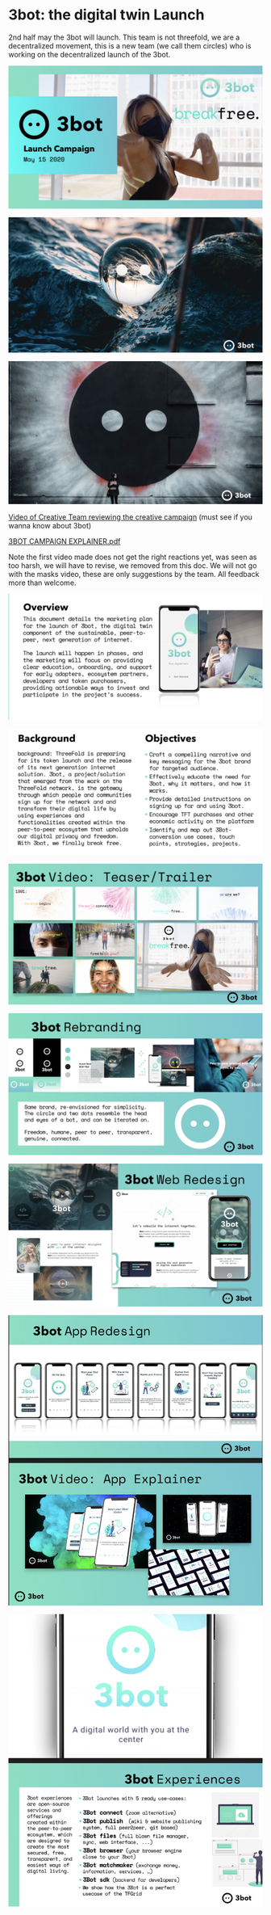 # 3bot:  the digital twin Launch

2nd half may  the 3bot will launch. This team is not threefold, we are a decentralized movement, this is a new team (we call them circles) who is working on the decentralized launch of the 3bot.

![image alt text](./img/3bot_poc_bcnteam_image_4.jpg)

![image alt text](./img/3bot_poc_bcnteam_image_5.png)

![image alt text](./img/3bot_poc_bcnteam_image_6.png)

[Video of Creative Team reviewing the creative campaign](https://vimeo.com/user655923/review/412427645/8c7c0b2f4c)  (must see if you wanna know about 3bot)

[3BOT CAMPAIGN EXPLAINER.pdf ](https://drive.google.com/open?id=1mlVjm7OwSDDaqFiqNtvsiXHepFNrXpVa)

Note the first video made does not get the right reactions yet, was seen as too harsh, we will have to revise, we removed from this doc. We will not go with the masks video, these are only suggestions by the team. All feedback more than welcome.

![image alt text](./img/3bot_poc_bcnteam_image_7.png)

![image alt text](./img/3bot_poc_bcnteam_image_8.png)

![image alt text](./img/3bot_poc_bcnteam_image_9.png)

![image alt text](./img/3bot_poc_bcnteam_image_10.png)

![image alt text](./img/3bot_poc_bcnteam_image_11.png)

![image alt text](./img/3bot_poc_bcnteam_image_12.png)

![image alt text](./img/3bot_poc_bcnteam_image_13.png)